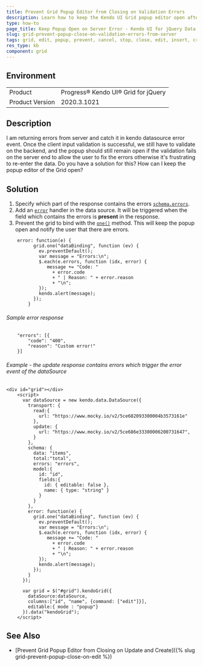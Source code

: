 ```yaml
---
title: Prevent Grid Popup Editor from Closing on Validation Errors
description: Learn how to keep the Kendo UI Grid popup editor open after an error occurs on the server.
type: how-to
page_title: Keep Popup Open on Server Error - Kendo UI for jQuery Data Grid
slug: grid-prevent-popup-close-on-validation-errors-from-server
tags: grid, edit, popup, prevent, cancel, stop, close, edit, insert, create, modal, reopen, keep, open, validation, fail, errors
res_type: kb
component: grid
---
```


## Environment

<table>
 <tr>
  <td>Product</td>
  <td>Progress® Kendo UI® Grid for jQuery</td> 
 </tr>
 <tr>
  <td>Product Version</td>
  <td>2020.3.1021</td>
 </tr>
</table>

## Description

I am returning errors from server and catch it in kendo datasource error event.  Once the client input validation is successful, we still have to validate on the backend, and the popup should still remain open if the validation fails on the server end to allow the user to fix the errors otherwise it's frustrating to re-enter the data. Do you have a solution for this? How can I keep the popup editor of the Grid open?

## Solution

1. Specify which part of the response contains the errors [`schema.errors`](/api/javascript/data/datasource/configuration/schema#schemaerrors).
1. Add an [`error`](/api/javascript/data/datasource/events/error) handler in the data source. It will be triggered when the field which contains the errors is **present** in the response.
1. Prevent the grid to bind with the [`one()`](/api/javascript/observable/methods/one) method. This will keep the popup open and notify the user that there are errors.

```
    error: function(e) {
          grid.one("dataBinding", function (ev) {
            ev.preventDefault();
            var message = "Errors:\n";            
            $.each(e.errors, function (idx, error) {             
               message += "Code: "
                 + error.code
                 + " | Reason: " + error.reason
              	 + "\n";
            });
            kendo.alert(message);
          });
        }
```

###### Sample error response

```
    "errors": [{
		"code": "400",
		"reason": "Custom error!"
	}]
```

###### Example - the update response contains errors which trigger the error event of the dataSource

```
<div id="grid"></div>
    <script>
      var dataSource = new kendo.data.DataSource({
        transport: {
          read:{
            url: "https://www.mocky.io/v2/5ce682093300004b3573161e"
          },
          update: {
            url: "https://www.mocky.io/v2/5ce686e33300006200731647",
          }
        },
        schema: {
          data: "items",
          total:"total",
          errors: "errors",
          model:{
            id: "id",
            fields:{
              id: { editable: false },
              name: { type: "string" }
            }
          }
        },
        error: function(e) {
          grid.one("dataBinding", function (ev) {
            ev.preventDefault();
            var message = "Errors:\n";            
            $.each(e.errors, function (idx, error) {             
               message += "Code: "
                 + error.code
                 + " | Reason: " + error.reason
              	 + "\n";
            });
            kendo.alert(message);
          });
        }
      });

      var grid = $("#grid").kendoGrid({
        dataSource:dataSource,
        columns:["id", "name", {command: ["edit"]}],
        editable:{ mode : "popup"}
      }).data("kendoGrid");
    </script>
```

## See Also

* [Prevent Grid Popup Editor from Closing on Update and Create]({% slug grid-prevent-popup-close-on-edit %})
